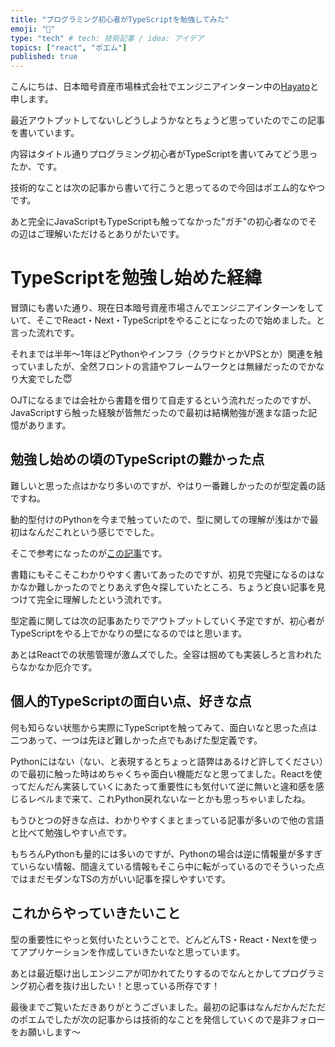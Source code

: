 ```yaml
---
title: "プログラミング初心者がTypeScriptを勉強してみた"
emoji: "🙌"
type: "tech" # tech: 技術記事 / idea: アイデア
topics: ["react", "ポエム"]
published: true
---
```


こんにちは、日本暗号資産市場株式会社でエンジニアインターン中の[Hayato](https://twitter.com/hayato_VTA)と申します。

最近アウトプットしてないしどうしようかなとちょうど思っていたのでこの記事を書いています。

内容はタイトル通りプログラミング初心者がTypeScriptを書いてみてどう思ったか、です。

技術的なことは次の記事から書いて行こうと思ってるので今回はポエム的なやつです。

あと完全にJavaScriptもTypeScriptも触ってなかった"ガチ"の初心者なのでその辺はご理解いただけるとありがたいです。

# TypeScriptを勉強し始めた経緯

冒頭にも書いた通り、現在日本暗号資産市場さんでエンジニアインターンをしていて、そこでReact・Next・TypeScriptをやることになったので始めました。と言った流れです。

それまでは半年〜1年ほどPythonやインフラ（クラウドとかVPSとか）関連を触っていましたが、全然フロントの言語やフレームワークとは無縁だったのでかなり大変でした😇

OJTになるまでは会社から書籍を借りて自走するという流れだったのですが、JavaScriptすら触った経験が皆無だったので最初は結構勉強が進まな語った記憶があります。

## 勉強し始めの頃のTypeScriptの難かった点

難しいと思った点はかなり多いのですが、やはり一番難しかったのが型定義の話ですね。

動的型付けのPythonを今まで触っていたので、型に関しての理解が浅はかで最初はなんだこれという感じででした。

そこで参考になったのが[この記事](https://qiita.com/uhyo/items/e2fdef2d3236b9bfe74a)です。

書籍にもそこそこわかりやすく書いてあったのですが、初見で完璧になるのはなかなか難しかったのでとりあえず色々探していたところ、ちょうど良い記事を見つけて完全に理解したという流れです。

型定義に関しては次の記事あたりでアウトプットしていく予定ですが、初心者がTypeScriptをやる上でかなりの壁になるのではと思います。

あとはReactでの状態管理が激ムズでした。全容は掴めても実装しろと言われたらなかなか厄介です。

## 個人的TypeScriptの面白い点、好きな点

何も知らない状態から実際にTypeScriptを触ってみて、面白いなと思った点は二つあって、一つは先ほど難しかった点でもあげた型定義です。

Pythonにはない（ない、と表現するとちょっと語弊はあるけど許してください）ので最初に触った時はめちゃくちゃ面白い機能だなと思ってました。Reactを使ってだんだん実装していくにあたって重要性にも気付いて逆に無いと違和感を感じるレベルまで来て、これPython戻れないなーとかも思っちゃいましたね。

もうひとつの好きな点は、わかりやすくまとまっている記事が多いので他の言語と比べて勉強しやすい点です。

もちろんPythonも量的には多いのですが、Pythonの場合は逆に情報量が多すぎていらない情報、間違えている情報もそこら中に転がっているのでそういった点ではまだモダンなTSの方がいい記事を探しやすいです。

## これからやっていきたいこと

型の重要性にやっと気付いたということで、どんどんTS・React・Nextを使ってアプリケーションを作成していきたいなと思っています。

あとは最近駆け出しエンジニアが叩かれてたりするのでなんとかしてプログラミング初心者を抜け出したい！と思っている所存です！

最後までご覧いただきありがとうございました。最初の記事はなんだかんだただのポエムでしたが次の記事からは技術的なことを発信していくので是非フォローをお願いします〜
